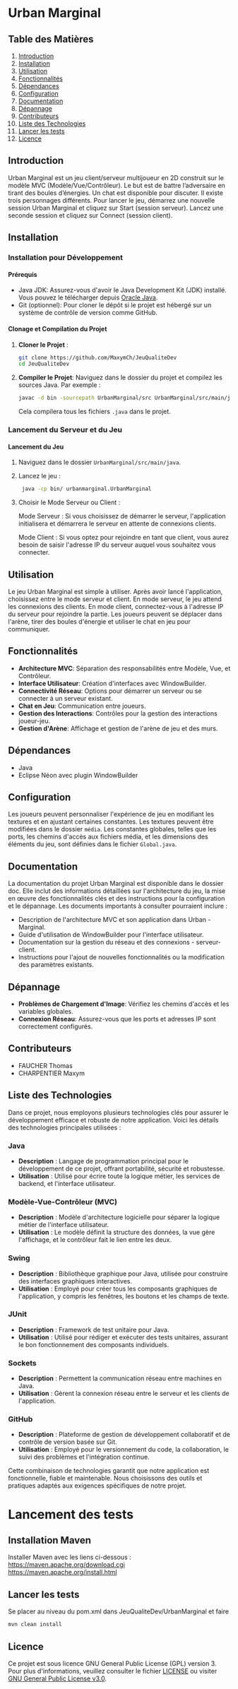 
# Urban Marginal

## Table des Matières
1. [Introduction](#introduction)
2. [Installation](#installation)
3. [Utilisation](#utilisation)
4. [Fonctionnalités](#fonctionnalités)
5. [Dépendances](#dépendances)
6. [Configuration](#configuration)
7. [Documentation](#documentation)
8. [Dépannage](#dépannage)
9. [Contributeurs](#contributeurs)
10. [Liste des Technologies](#liste-des-technologies)
11. [Lancer les tests](#lancer-les-tests)
12. [Licence](#licence)

## Introduction
Urban Marginal est un jeu client/serveur multijoueur en 2D construit sur le modèle MVC (Modèle/Vue/Contrôleur). Le but est de battre l’adversaire en tirant des boules d’énergies. Un chat est disponible pour discuter. Il existe trois personnages différents.
Pour lancer le jeu, démarrez une nouvelle session Urban Marginal et cliquez sur Start (session serveur).
Lancez une seconde session et cliquez sur Connect (session client).

## Installation

### Installation pour Développement

#### Prérequis
- Java JDK: Assurez-vous d'avoir le Java Development Kit (JDK) installé. Vous pouvez le télécharger depuis [Oracle Java](https://www.oracle.com/java/technologies/javase-jdk11-downloads.html).
- Git (optionnel): Pour cloner le dépôt si le projet est hébergé sur un système de contrôle de version comme GitHub.

#### Clonage et Compilation du Projet
1. **Cloner le Projet** :
   ``` sh
   git clone https://github.com/MaxymCh/JeuQualiteDev
   cd JeuQualiteDev
   ```

2. **Compiler le Projet**:
   Naviguez dans le dossier du projet et compilez les sources Java. Par exemple :
   ``` sh
   javac -d bin -sourcepath UrbanMarginal/src UrbanMarginal/src/main/java/**/*.java
   ```

   Cela compilera tous les fichiers `.java` dans le projet.

### Lancement du Serveur et du Jeu

#### Lancement du Jeu

1. Naviguez dans le dossier `UrbanMarginal/src/main/java`.
2. Lancez le jeu :

   ```sh
    java -cp bin/ urbanmarginal.UrbanMarginal 
    ```
3. Choisir le Mode Serveur ou Client :

    Mode Serveur : Si vous choisissez de démarrer le serveur, l'application initialisera et démarrera le serveur en attente de connexions clients.

    Mode Client : Si vous optez pour rejoindre en tant que client, vous aurez besoin de saisir l'adresse IP du serveur auquel vous souhaitez vous connecter.

## Utilisation
Le jeu Urban Marginal est simple à utiliser. Après avoir lancé l'application, choisissez entre le mode serveur et client. En mode serveur, le jeu attend les connexions des clients. En mode client, connectez-vous à l'adresse IP du serveur pour rejoindre la partie. Les joueurs peuvent se déplacer dans l'arène, tirer des boules d'énergie et utiliser le chat en jeu pour communiquer.

## Fonctionnalités
- **Architecture MVC**: Séparation des responsabilités entre Modèle, Vue, et Contrôleur.
- **Interface Utilisateur**: Création d'interfaces avec WindowBuilder.
- **Connectivité Réseau**: Options pour démarrer un serveur ou se connecter à un serveur existant.
- **Chat en Jeu**: Communication entre joueurs.
- **Gestion des Interactions**: Contrôles pour la gestion des interactions joueur-jeu.
- **Gestion d'Arène**: Affichage et gestion de l'arène de jeu et des murs.

## Dépendances
- Java
- Eclipse Néon avec plugin WindowBuilder

## Configuration
Les joueurs peuvent personnaliser l'expérience de jeu en modifiant les textures et en ajustant certaines constantes. Les textures peuvent être modifiées dans le dossier `média`. Les constantes globales, telles que les ports, les chemins d'accès aux fichiers média, et les dimensions des éléments du jeu, sont définies dans le fichier `Global.java`.

## Documentation

La documentation du projet Urban Marginal est disponible dans le dossier doc. Elle inclut des informations détaillées sur l'architecture du jeu, la mise en œuvre des fonctionnalités clés et des instructions pour la configuration et le dépannage. Les documents importants à consulter pourraient inclure :

-  Description de l'architecture MVC et son application dans Urban -  Marginal.
-  Guide d'utilisation de WindowBuilder pour l'interface utilisateur.
-  Documentation sur la gestion du réseau et des connexions -   serveur-client.
-  Instructions pour l'ajout de nouvelles fonctionnalités ou la modification des paramètres existants.

## Dépannage
- **Problèmes de Chargement d'Image**: Vérifiez les chemins d'accès et les variables globales.
- **Connexion Réseau**: Assurez-vous que les ports et adresses IP sont correctement configurés.

## Contributeurs
- FAUCHER Thomas
- CHARPENTIER Maxym

## Liste des Technologies

Dans ce projet, nous employons plusieurs technologies clés pour assurer le développement efficace et robuste de notre application. Voici les détails des technologies principales utilisées :

### Java
- **Description** : Langage de programmation principal pour le développement de ce projet, offrant portabilité, sécurité et robustesse.
- **Utilisation** : Utilisé pour écrire toute la logique métier, les services de backend, et l'interface utilisateur.

### Modèle-Vue-Contrôleur (MVC)
- **Description** : Modèle d'architecture logicielle pour séparer la logique métier de l'interface utilisateur.
- **Utilisation** : Le modèle définit la structure des données, la vue gère l'affichage, et le contrôleur fait le lien entre les deux.

### Swing
- **Description** : Bibliothèque graphique pour Java, utilisée pour construire des interfaces graphiques interactives.
- **Utilisation** : Employé pour créer tous les composants graphiques de l'application, y compris les fenêtres, les boutons et les champs de texte.

### JUnit
- **Description** : Framework de test unitaire pour Java.
- **Utilisation** : Utilisé pour rédiger et exécuter des tests unitaires, assurant le bon fonctionnement des composants individuels.

### Sockets
- **Description** : Permettent la communication réseau entre machines en Java.
- **Utilisation** : Gèrent la connexion réseau entre le serveur et les clients de l'application.

### GitHub
- **Description** : Plateforme de gestion de développement collaboratif et de contrôle de version basée sur Git.
- **Utilisation** : Employé pour le versionnement du code, la collaboration, le suivi des problèmes et l'intégration continue.

Cette combinaison de technologies garantit que notre application est fonctionnelle, fiable et maintenable. Nous choisissons des outils et pratiques adaptés aux exigences spécifiques de notre projet.


# Lancement des tests

## Installation Maven

  Installer Maven avec les liens ci-dessous :
      https://maven.apache.org/download.cgi
      https://maven.apache.org/install.html

## Lancer les tests

  Se placer au niveau du pom.xml dans JeuQualiteDev/UrbanMarginal et faire
   ``` sh
   mvn clean install
   ```




## Licence

Ce projet est sous licence GNU General Public License (GPL) version 3. Pour plus d'informations, veuillez consulter le fichier [LICENSE](LICENSE) ou visiter [GNU General Public License v3.0](https://www.gnu.org/licenses/gpl-3.0.html).

